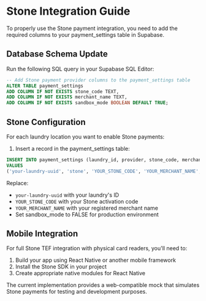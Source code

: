 
# Stone Integration Guide

To properly use the Stone payment integration, you need to add the required columns to your payment_settings table in Supabase.

## Database Schema Update

Run the following SQL query in your Supabase SQL Editor:

```sql
-- Add Stone payment provider columns to the payment_settings table
ALTER TABLE payment_settings
ADD COLUMN IF NOT EXISTS stone_code TEXT,
ADD COLUMN IF NOT EXISTS merchant_name TEXT,
ADD COLUMN IF NOT EXISTS sandbox_mode BOOLEAN DEFAULT TRUE;
```

## Stone Configuration

For each laundry location you want to enable Stone payments:

1. Insert a record in the payment_settings table:

```sql
INSERT INTO payment_settings (laundry_id, provider, stone_code, merchant_name, sandbox_mode)
VALUES 
('your-laundry-uuid', 'stone', 'YOUR_STONE_CODE', 'YOUR_MERCHANT_NAME', TRUE);
```

Replace:
- `your-laundry-uuid` with your laundry's ID
- `YOUR_STONE_CODE` with your Stone activation code
- `YOUR_MERCHANT_NAME` with your registered merchant name
- Set sandbox_mode to FALSE for production environment

## Mobile Integration

For full Stone TEF integration with physical card readers, you'll need to:

1. Build your app using React Native or another mobile framework
2. Install the Stone SDK in your project
3. Create appropriate native modules for React Native

The current implementation provides a web-compatible mock that simulates Stone payments for testing and development purposes.
